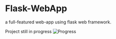 # Flask-WebApp
a full-featured web-app using flask web framework.

Project still in progress ![Progress](http://progressed.io/bar/58) 
